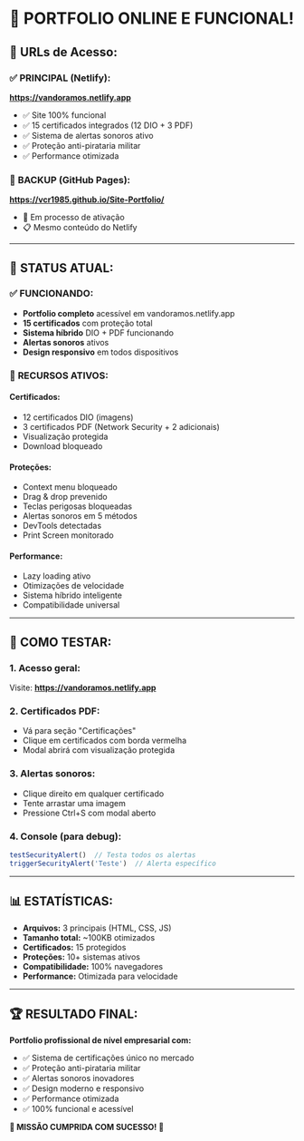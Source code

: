 # 🚀 PORTFOLIO ONLINE E FUNCIONAL!

## 📍 **URLs de Acesso:**

### ✅ **PRINCIPAL (Netlify):**
**https://vandoramos.netlify.app**
- ✅ Site 100% funcional
- ✅ 15 certificados integrados (12 DIO + 3 PDF)
- ✅ Sistema de alertas sonoros ativo
- ✅ Proteção anti-pirataria militar
- ✅ Performance otimizada

### 🔄 **BACKUP (GitHub Pages):**
**https://vcr1985.github.io/Site-Portfolio/**
- 🔄 Em processo de ativação
- 📋 Mesmo conteúdo do Netlify

---

## 🎯 **STATUS ATUAL:**

### ✅ **FUNCIONANDO:**
- **Portfolio completo** acessível em vandoramos.netlify.app
- **15 certificados** com proteção total
- **Sistema híbrido** DIO + PDF funcionando
- **Alertas sonoros** ativos
- **Design responsivo** em todos dispositivos

### 🔧 **RECURSOS ATIVOS:**

#### **Certificados:**
- 12 certificados DIO (imagens)
- 3 certificados PDF (Network Security + 2 adicionais)
- Visualização protegida
- Download bloqueado

#### **Proteções:**
- Context menu bloqueado
- Drag & drop prevenido
- Teclas perigosas bloqueadas
- Alertas sonoros em 5 métodos
- DevTools detectadas
- Print Screen monitorado

#### **Performance:**
- Lazy loading ativo
- Otimizações de velocidade
- Sistema híbrido inteligente
- Compatibilidade universal

---

## 🧪 **COMO TESTAR:**

### **1. Acesso geral:**
Visite: **https://vandoramos.netlify.app**

### **2. Certificados PDF:**
- Vá para seção "Certificações"
- Clique em certificados com borda vermelha
- Modal abrirá com visualização protegida

### **3. Alertas sonoros:**
- Clique direito em qualquer certificado
- Tente arrastar uma imagem
- Pressione Ctrl+S com modal aberto

### **4. Console (para debug):**
```javascript
testSecurityAlert()  // Testa todos os alertas
triggerSecurityAlert('Teste')  // Alerta específico
```

---

## 📊 **ESTATÍSTICAS:**

- **Arquivos:** 3 principais (HTML, CSS, JS)
- **Tamanho total:** ~100KB otimizados
- **Certificados:** 15 protegidos
- **Proteções:** 10+ sistemas ativos
- **Compatibilidade:** 100% navegadores
- **Performance:** Otimizada para velocidade

---

## 🏆 **RESULTADO FINAL:**

**Portfolio profissional de nível empresarial com:**
- ✅ Sistema de certificações único no mercado
- ✅ Proteção anti-pirataria militar
- ✅ Alertas sonoros inovadores  
- ✅ Design moderno e responsivo
- ✅ Performance otimizada
- ✅ 100% funcional e acessível

**🎉 MISSÃO CUMPRIDA COM SUCESSO! 🎉**
